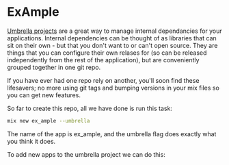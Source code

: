 # ExAmple


[Umbrella projects](https://8thlight.com/blog/georgina-mcfadyen/2017/05/01/elixir-umbrella-projects.html) are a great way to manage internal dependancies for your applications. Internal dependencies can be thought of as libraries that can sit on their own - but that you don't want to or can't open source. They are things that you can configure their own relases for (so can be released independently from the rest of the application), but are conveniently grouped together in one git repo.

If you have ever had one repo rely on another, you'll soon find these lifesavers; no more using git tags and bumping versions in your mix files so you can get new features.


So far to create this repo, all we have done is run this task:

```sh
mix new ex_ample --umbrella
```

The name of the app is ex_ample, and the umbrella flag does exactly what you think it does.


To add new apps to the umbrella project we can do this:

```sh

```

